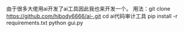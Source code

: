 由于很多大佬用ai开发了ai工具因此我也来开发一个。
用法：git clone https://github.com/hibody6666/ai-.git
cd ai代码审计工具
pip install -r requirements.txt
python gui.py
